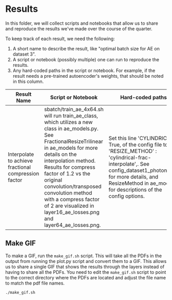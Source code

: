 # Results

In this folder, we will collect scripts and notebooks that allow us to share and reproduce the results we've made over the course of the quarter.

To keep track of each result, we need the following: 
 1. A short name to describe the result, like "optimal batch size for AE on dataset 3". 
 2. A script or notebook (possibly multiple) one can run to reproduce the results.
 3. Any hard-coded paths in the script or notebook. For example, if the result needs a pre-trained autoencoder's weights, that should be noted in this column.

| Result Name | Script or Notebook | Hard-coded paths | 
| --- | --- | --- |
| Interpolate to achieve fractional compression factor | sbatch/train_ae_4x64.sh will run train_ae_class, which utilizes a new class in ae_models.py. See FractionalResizeTrilinear in ae_models for more details on the interpolation method. Results for compress factor of 1.2 vs the original convolution/transposed convolution method with a compress factor of 2 are visualized in layer16_ae_losses.png and layer64_ae_losses.png. | Set this line 'CYLINDRICAL': True, of the config file to 'RESIZE_METHOD' : 'cylindrical-frac-interpolate',. See config_dataset1_photon.json for more details, and ResizeMethod in ae_models for descriptions of the config options.|

## Make GIF

To make a GIF, run the `make_gif.sh` script. This will take all the PDFs in the output from running the plot.py script and convert them to a GIF. This allows us to share a single GIF that shows the results through the layers instead of having to share all the PDFs. You need to edit the `make_gif.sh` script to point to the correct directory where the PDFs are located and adjust the file name to match the pdf file names.

```bash
./make_gif.sh
```
